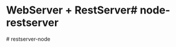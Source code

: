 # WebServer + RestServer#   n o d e - r e s t s e r v e r  
 #   r e s t s e r v e r - n o d e  
 